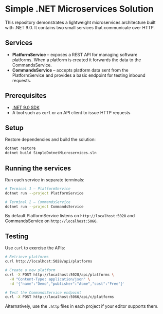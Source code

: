 # Simple .NET Microservices Solution

This repository demonstrates a lightweight microservices architecture built with .NET 9.0. It contains two small services that communicate over HTTP.

## Services

- **PlatformService** – exposes a REST API for managing software platforms. When a platform is created it forwards the data to the CommandsService.
- **CommandsService** – accepts platform data sent from the PlatformService and provides a basic endpoint for testing inbound requests.

## Prerequisites

- [.NET 9.0 SDK](https://dotnet.microsoft.com/download)
- A tool such as `curl` or an API client to issue HTTP requests

## Setup

Restore dependencies and build the solution:

```bash
dotnet restore
dotnet build SimpleDotnetMicroservices.sln
```

## Running the services

Run each service in separate terminals:

```bash
# Terminal 1 – PlatformService
dotnet run --project PlatformService

# Terminal 2 – CommandsService
dotnet run --project CommandsService
```

By default PlatformService listens on `http://localhost:5028` and CommandsService on `http://localhost:5066`.

## Testing

Use `curl` to exercise the APIs:

```bash
# Retrieve platforms
curl http://localhost:5028/api/platforms

# Create a new platform
curl -X POST http://localhost:5028/api/platforms \
  -H "Content-Type: application/json" \
  -d '{"name":"Demo","publisher":"Acme","cost":"Free"}'

# Test the CommandsService endpoint
curl -X POST http://localhost:5066/api/c/platforms
```

Alternatively, use the `.http` files in each project if your editor supports them.

